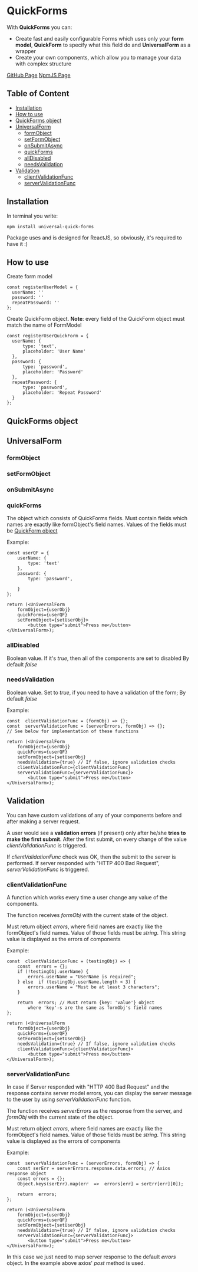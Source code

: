 # QuickForms

With **QuickForms** you can:
 - Create fast and easily configurable Forms which uses only your **form model**, **QuickForm** to specify what this field do and **UniversalForm** as a wrapper
 - Create your own components, which allow you to manage your data with complex structure

[GitHub Page](https://github.com/srazhov/QuickForms)
[NpmJS Page](https://www.npmjs.com/package/universal-quick-forms)


## Table of Content
- [Installation](#installation)
- [How to use](#how-to-use)
- [QuickForms object](#quickforms-object)
- [UniversalForm](#universalform)
	- [formObject](#formobject)
	- [setFormObject](#setformobject)
	- [onSubmitAsync](#onsubmitasync)
	- [quickForms](#quickforms)
	- [allDisabled](#alldisabled)
	- [needsValidation](#needsvalidation)
- [Validation](#validation)
	- [clientValidationFunc](#clientvalidationfunc)
	- [serverValidationFunc](#servervalidationfunc)

## Installation

In terminal you write:

    npm install universal-quick-forms

Package uses and is designed for ReactJS, so obviously, it's required to have it :)

## How to use
Create form model

    const registerUserModel = {
      userName: ''
      password: ''
      repeatPassword: ''
	};

Create QuickForm object. 
**Note**: every field of the QuickForm object must match the name of FormModel 

    const registerUserQuickForm = {
	  userName: {
		  type: 'text',
		  placeholder: 'User Name'
	  },
	  password: {
	  	  type: 'password',
		  placeholder: 'Password'
	  },
	  repeatPassword: {
	  	  type: 'password',
		  placeholder: 'Repeat Password'
	  }
    };

## QuickForms object

## UniversalForm

### formObject
### setFormObject
### onSubmitAsync
### quickForms

The object which consists of QuickForms fields.
Must contain fields which names are exactly like formObject's field names.
Values of the fields must be [QuickForm object](#quickforms-object)

Example:

    const userQF = {
	    userName: {
			type: 'text'
		},
		password: {
			type: 'password',
			
		}
    }; 
    
	return (<UniversalForm
		formObject={userObj}
		quickForms={userQF}
		setFormObject={setUserObj}>
			<button type="submit">Press me</button>
	</UniversalForm>);


### allDisabled

Boolean value.
If it's *true*, then all of the components are set to disabled
By default *false*

### needsValidation

Boolean value.
Set to *true*, if you need to have a validation of the form;
By default *false*

Example:

    const  clientValidationFunc = (formObj) => {};  
	const  serverValidationFunc = (serverErrors, formObj) => {};
	// See below for implementation of these functions 
	
	return (<UniversalForm
		formObject={userObj}
		quickForms={userQF}
		setFormObject={setUserObj}
		needsValidation={true} // If false, ignore validation checks
		clientValidationFunc={clientValidationFunc}
		serverValidationFunc={serverValidationFunc}>
			<button type="submit">Press me</button>
	</UniversalForm>);

## Validation
You can have custom validations of any of your components before and after making a server request.

A user would see a **validation errors** (if present) only after he/she **tries to make the first submit**.
After the first submit, on every change of the value *clientValidationFunc* is triggered.

If *clientValidationFunc* check was OK, then the submit to the server is performed.
If server responded with "HTTP 400 Bad Request", *serverValidationFunc* is triggered.

### clientValidationFunc
A function which works every time a user change any value of the components.

The function receives *formObj* with the current state of the object.

Must return object *errors*, where field names are exactly like the formObject's field names.
Value of those fields must be *string*. This string value is displayed as the errors of components

Example:

    const  clientValidationFunc = (testingObj) => {
		const  errors = {};
		if (!testingObj.userName) {
			errors.userName = "UserName is required";
		} else  if (testingObj.userName.length < 3) {
			errors.userName = "Must be at least 3 characters";
		}

		return  errors; // Must return {key: 'value'} object 
			where 'key'-s are the same as formObj's field names 
	};
	
	return (<UniversalForm
		formObject={userObj}
		quickForms={userQF}
		setFormObject={setUserObj}
		needsValidation={true} // If false, ignore validation checks
		clientValidationFunc={clientValidationFunc}>
			<button type="submit">Press me</button>
	</UniversalForm>);

### serverValidationFunc
In case if Server responded with "HTTP 400 Bad Request" and the response contains server model errors, you can display the server message to the user by using *serverValidationFunc* function.

The function receives *serverErrors* as the response from the server, and *formObj* with the current state of the object.

Must return object *errors*, where field names are exactly like the formObject's field names.
Value of those fields must be *string*. This string value is displayed as the errors of components

Example:

    const  serverValidationFunc = (serverErrors, formObj) => {
		const serErr = serverErrors.response.data.errors; // Axios response object
	    const errors = {};
		Object.keys(serErr).map(err  =>  errors[err] = serErr[err][0]);

		return  errors;
	};
	
	return (<UniversalForm
		formObject={userObj}
		quickForms={userQF}
		setFormObject={setUserObj}
		needsValidation={true} // If false, ignore validation checks
		serverValidationFunc={serverValidationFunc}>
			<button type="submit">Press me</button>
	</UniversalForm>);

In this case we just need to map server response to the default *errors* object.
In the example above axios' *post* method is used. 